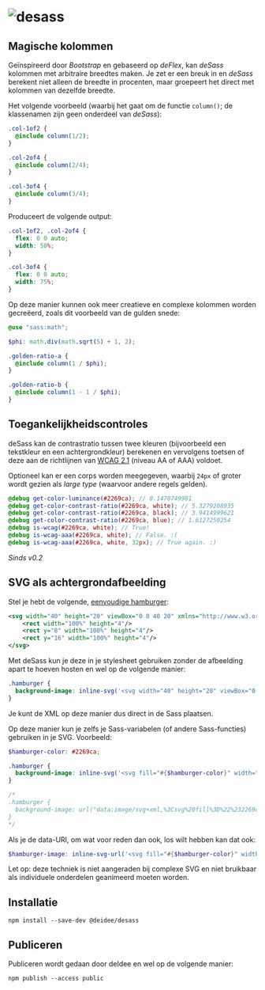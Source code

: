 # ![desass](https://deidee.com/logo.svg?str=deSass)

## Magische kolommen

Geïnspireerd door _Bootstrap_ en gebaseerd op _deFlex_, kan _deSass_ kolommen met arbitraire breedtes maken. Je zet er een breuk in en _deSass_ berekent niet alleen de breedte in procenten, maar groepeert het direct met kolommen van dezelfde breedte.

Het volgende voorbeeld (waarbij het gaat om de functie `column()`; de klassenamen zijn geen onderdeel van _deSass_):

```SCSS
.col-1of2 {
  @include column(1/2);
}

.col-2of4 {
  @include column(2/4);
}

.col-3of4 {
  @include column(3/4);
}
```

Produceert de volgende output:

```CSS
.col-1of2, .col-2of4 {
  flex: 0 0 auto;
  width: 50%;
}

.col-3of4 {
  flex: 0 0 auto;
  width: 75%;
}
```

Op deze manier kunnen ook meer creatieve en complexe kolommen worden gecreëerd, zoals dit voorbeeld van de gulden snede:

````scss
@use "sass:math";

$phi: math.div(math.sqrt(5) + 1, 2);

.golden-ratio-a {
  @include column(1 / $phi);
}

.golden-ratio-b {
  @include column(1 - 1 / $phi);
}

````

## Toegankelijkheidscontroles

deSass kan de contrastratio tussen twee kleuren (bijvoorbeeld een tekstkleur en een achtergrondkleur) berekenen en vervolgens toetsen of deze aan de richtlijnen van [WCAG 2.1](https://www.w3.org/TR/WCAG21/) (niveau AA of AAA) voldoet.

Optioneel kan er een corps worden meegegeven, waarbij ``24px`` of groter wordt gezien als _large type_ (waarvoor andere regels gelden).

```scss
@debug get-color-luminance(#2269ca); // 0.1470749981
@debug get-color-contrast-ratio(#2269ca, white); // 5.3279208935
@debug get-color-contrast-ratio(#2269ca, black); // 3.9414999621
@debug get-color-contrast-ratio(#2269ca, blue); // 1.6127250254
@debug is-wcag(#2269ca, white); // True!
@debug is-wcag-aaa(#2269ca, white); // False. :(
@debug is-wcag-aaa(#2269ca, white, 32px); // True again. :)
```

_Sinds v0.2_

## SVG als achtergrondafbeelding

Stel je hebt de volgende, [eenvoudige hamburger](https://gist.github.com/acjbizar/7f1f1858a661029ea027bdeaea013944):

```svg
<svg width="40" height="20" viewBox="0 0 40 20" xmlns="http://www.w3.org/2000/svg">
    <rect width="100%" height="4"/>
    <rect y="8" width="100%" height="4"/>
    <rect y="16" width="100%" height="4"/>
</svg>
```

Met deSass kun je deze in je stylesheet gebruiken zonder de afbeelding apart te hoeven hosten en wel op de volgende manier:

```scss
.hamburger {
  background-image: inline-svg('<svg width="40" height="20" viewBox="0 0 40 20" xmlns="http://www.w3.org/2000/svg"><rect width="100%" height="4"/><rect y="8" width="100%" height="4"/><rect y="16" width="100%" height="4"/></svg>');
}
```

Je kunt de XML op deze manier dus direct in de Sass plaatsen.

Op deze manier kun je zelfs je Sass-variabelen (of andere Sass-functies) gebruiken in je SVG. Voorbeeld:

```scss
$hamburger-color: #2269ca;

.hamburger {
  background-image: inline-svg('<svg fill="#{$hamburger-color}" width="40" height="20" viewBox="0 0 40 20" xmlns="http://www.w3.org/2000/svg"><rect width="100%" height="4"/><rect y="8" width="100%" height="4"/><rect y="16" width="100%" height="4"/></svg>');
}

/*
.hamburger {
  background-image: url("data:image/svg+xml,%3Csvg%20fill%3D%22%232269ca%22%20width%3D%2240%22%20height%3D%2220%22%20viewBox%3D%220%200%2040%2020%22%20xmlns%3D%22http%3A%2F%2Fwww.w3.org%2F2000%2Fsvg%22%3E%3Crect%20width%3D%22100%25%22%20height%3D%224%22%2F%3E%3Crect%20y%3D%228%22%20width%3D%22100%25%22%20height%3D%224%22%2F%3E%3Crect%20y%3D%2216%22%20width%3D%22100%25%22%20height%3D%224%22%2F%3E%3C%2Fsvg%3E");
}
*/
```
Als je de data-URI, om wat voor reden dan ook, los wilt hebben kan dat ook:

```scss
$hamburger-image: inline-svg-url('<svg fill="#{$hamburger-color}" width="40" height="20" viewBox="0 0 40 20" xmlns="http://www.w3.org/2000/svg"><rect width="100%" height="4"/><rect y="8" width="100%" height="4"/><rect y="16" width="100%" height="4"/></svg>');
```

Let op: deze techniek is niet aangeraden bij complexe SVG en niet bruikbaar als individuele onderdelen geanimeerd moeten worden.

## Installatie

```shell
npm install --save-dev @deidee/desass
```

## Publiceren

Publiceren wordt gedaan door deIdee en wel op de volgende manier:

```shell
npm publish --access public
```
